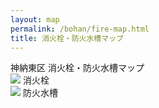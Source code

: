 ```yaml
---
layout: map
permalink: /bohan/fire-map.html
title: 消火栓・防火水槽マップ
---
```


<div id="header-container">
    <div id="title">神納東区 消火栓・防火水槽マップ</div>
    <div id="legend">
        <div class="legend-item">
            <img src="https://raw.githubusercontent.com/pointhi/leaflet-color-markers/master/img/marker-icon-red.png"> 消火栓
        </div>
        <div class="legend-item">
            <img src="https://raw.githubusercontent.com/pointhi/leaflet-color-markers/master/img/marker-icon-blue.png"> 防火水槽
        </div>
    </div>
</div>
<div id="map_container"></div>

<script>
    var map = L.map('map_container').setView([35.4265, 139.97267], 15); /* ズームレベルを再調整 */

    var osm = L.tileLayer('https://{s}.tile.openstreetmap.org/{z}/{x}/{y}.png', {
        attribution: '&copy; <a href="https://www.openstreetmap.org/copyright">OpenStreetMap</a> contributors'
    });
    
    var gsi_std = L.tileLayer('https://cyberjapandata.gsi.go.jp/xyz/std/{z}/{x}/{y}.png', {
        attribution: '出典: <a href="http://www.gsi.go.jp/">国土地理院</a>'
    });
    
    var gsi_pale = L.tileLayer('https://cyberjapandata.gsi.go.jp/xyz/pale/{z}/{x}/{y}.png', {
        attribution: '出典: <a href="http://www.gsi.go.jp/">国土地理院</a>'
    });
    
    osm.addTo(map);

    var fireHydrantIcon = L.icon({
        iconUrl: 'https://raw.githubusercontent.com/pointhi/leaflet-color-markers/master/img/marker-icon-red.png',
        shadowUrl: 'https://cdnjs.cloudflare.com/ajax/libs/leaflet/0.7.7/images/marker-shadow.png',
        iconSize:    [25, 41],
        shadowSize:  [41, 41],
        iconAnchor:  [12, 41],
        popupAnchor: [1, -34]
    });

    var waterTankIcon = L.icon({
        iconUrl: 'https://raw.githubusercontent.com/pointhi/leaflet-color-markers/master/img/marker-icon-blue.png',
        shadowUrl: 'https://cdnjs.cloudflare.com/ajax/libs/leaflet/0.7.7/images/marker-shadow.png',
        iconSize:    [25, 41],
        shadowSize:  [41, 41],
        iconAnchor:  [12, 41],
        popupAnchor: [1, -34]
    });

    var points = [
        { "name": "消火栓_001", "lat": 35.4249187, "lng": 139.9616523, "type": "消火栓" },
        { "name": "消火栓_002", "lat": 35.4241928, "lng": 139.9616979, "type": "消火栓" },
        { "name": "消火栓_003", "lat": 35.4234519, "lng": 139.9619715, "type": "消火栓" },
        { "name": "消火栓_004", "lat": 35.4229763, "lng": 139.9619721, "type": "消火栓" },
        { "name": "消火栓_005", "lat": 35.4237847, "lng": 139.9632519, "type": "消火栓" },
        { "name": "消火栓_006（道路上）", "lat": 35.4229481, "lng": 139.9635439, "type": "消火栓" },
        { "name": "消火栓_007", "lat": 35.4242369, "lng": 139.9642396, "type": "消火栓" },
        { "name": "消火栓_008", "lat": 35.4235413, "lng": 139.9647447, "type": "消火栓" },
        { "name": "消火栓_009（道路上）", "lat": 35.4231484, "lng": 139.9653127, "type": "消火栓" },
        { "name": "消火栓_010", "lat": 35.4240677, "lng": 139.9657549, "type": "消火栓" },
        { "name": "消火栓_011（道路上）", "lat": 35.4247016, "lng": 139.9661076, "type": "消火栓" },
        { "name": "消火栓_012", "lat": 35.424451, "lng": 139.9664023, "type": "消火栓" },
        { "name": "消火栓_013", "lat": 35.4236918, "lng": 139.9668774, "type": "消火栓" },
        { "name": "消火栓_014（歩道上）", "lat": 35.4246106, "lng": 139.9683221, "type": "消火栓" },
        { "name": "消火栓_015", "lat": 35.4300094, "lng": 139.9693944, "type": "消火栓" },
        { "name": "消火栓_016", "lat": 35.4291609, "lng": 139.9691955, "type": "消火栓" },
        { "name": "消火栓_017", "lat": 35.4285618, "lng": 139.97258, "type": "消火栓" },
        { "name": "消火栓_018", "lat": 35.4300468, "lng": 139.9737387, "type": "消火栓" },
        { "name": "消火栓_019", "lat": 35.4277294, "lng": 139.9693651, "type": "消火栓" },
        { "name": "消火栓_020", "lat": 35.4274453, "lng": 139.9702986, "type": "消火栓" },
        { "name": "消火栓_021", "lat": 35.4265396, "lng": 139.9702968, "type": "消火栓" },
        { "name": "消火栓_022", "lat": 35.4243595, "lng": 139.9706637, "type": "消火栓" },
        { "name": "消火栓_023", "lat": 35.4237145, "lng": 139.9732447, "type": "消火栓" },
        { "name": "消火栓_024", "lat": 35.4228563, "lng": 139.975448, "type": "消火栓" },
        { "name": "消火栓_025", "lat": 35.4243549, "lng": 139.9783975, "type": "消火栓" },
        { "name": "消火栓_026", "lat": 35.4252007, "lng": 139.9797051, "type": "消火栓" },
        { "name": "消火栓_027", "lat": 35.420298, "lng": 139.9782052, "type": "消火栓" },
        { "name": "消火栓_028", "lat": 35.4210936, "lng": 139.9787692, "type": "消火栓" },
        { "name": "防火水槽_001（40立方メートル）", "lat": 35.4239044, "lng": 139.9628526, "description": "40.00立方メートル", "type": "防火水槽" },
        { "name": "防火水槽_002（42立方メートル）", "lat": 35.4266827, "lng": 139.9696236, "type": "防火水槽" },
        { "name": "防火水槽_003（40立方メートル）", "lat": 35.4282608, "lng": 139.9684578, "type": "防火水槽" },
        { "name": "防火水槽_004（40立方メートル）", "lat": 35.4243704, "lng": 139.969123, "type": "防火水槽" },
        { "name": "耐火水槽_005（40立方メートル）", "lat": 35.4241981, "lng": 139.9716452, "type": "防火水槽" },
        { "name": "防火水槽_006（42立方メートル）", "lat": 35.4224351, "lng": 139.9767928, "type": "防火水槽" }
    ];

    points.forEach(function(point) {
        var icon = (point.type === "消火栓") ? fireHydrantIcon : waterTankIcon;
        var marker = L.marker([point.lat, point.lng], {icon: icon}).addTo(map);
        var popupContent = `<b>${point.name}</b>`;
        if (point.description) {
            popupContent += `<br>${point.description}`;
        }
        marker.bindPopup(popupContent);
    });

    var baseMaps = {
        "OpenStreetMap": osm,
        "国土地理院 標準地図": gsi_std,
        "国土地理院 淡色地図": gsi_pale"
    };

    L.control.layers(baseMaps).addTo(map);
</script>